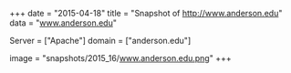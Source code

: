 
+++
date = "2015-04-18"
title = "Snapshot of http://www.anderson.edu"
data = "www.anderson.edu"

Server = ["Apache"]
domain = ["anderson.edu"]

  image = "snapshots/2015_16/www.anderson.edu.png"
+++
#

